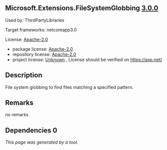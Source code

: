 Microsoft.Extensions.FileSystemGlobbing [3.0.0](https://www.nuget.org/packages/Microsoft.Extensions.FileSystemGlobbing/3.0.0)
--------------------

Used by: ThirdPartyLibraries

Target frameworks: netcoreapp3.0

License: [Apache-2.0](../../../../licenses/apache-2.0) 

- package license: [Apache-2.0](https://licenses.nuget.org/Apache-2.0) 
- repository license: [Apache-2.0](https://raw.githubusercontent.com/aspnet/Extensions/master/LICENSE.txt) 
- project license: [Unknown](https://asp.net/) , License should be verified on https://asp.net/

Description
-----------
File system globbing to find files matching a specified pattern.

Remarks
-----------
no remarks

Dependencies 0
-----------


*This page was generated by a tool.*